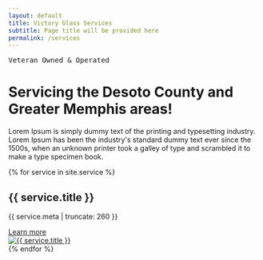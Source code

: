 ```yaml
---
layout: default
title: Victory Glass Services
subtitle: Page title will be provided here
permalink: /services
---
```


<div id="services" class="plus-tile-tx pb-3">
	<div class="container thiner pt-2 pb-5 px-3 px-sm-1 center">
		<pre>Veteran Owned & Operated</pre>
		<h1 class="mt-0">Servicing the Desoto County and Greater Memphis areas!</h1>
		<p>Lorem Ipsum is simply dummy text of the printing and typesetting industry. Lorem Ipsum has been the industry's standard dummy text ever since the 1500s, when an unknown printer took a galley of type and scrambled it to make a type specimen book.</p>
	</div>
	{% for service in site.service %}
	<div class="service-item container thin">
		<div class="flex fx-apart fx-wrap pt-0">
			<div class="service-info fx-item-2 fx-item-sm-1">
				<h2>{{ service.title }}</h2>
				<p class="pb-1">{{ service.meta | truncate: 260 }}</p>
				<a href="{{ service.url }}" class="btn">Learn more</a>
			</div>
			<div class="service-img fx-item-2 fx-item-sm-1">
				<div class="padding-none">
					<a href="{{ service.url }}">
						<img src="{{ service.img }}" alt="{{ service.title }}" />
					</a>
				</div>
			</div>
		</div>
	</div>
	{% endfor %}
</div>
